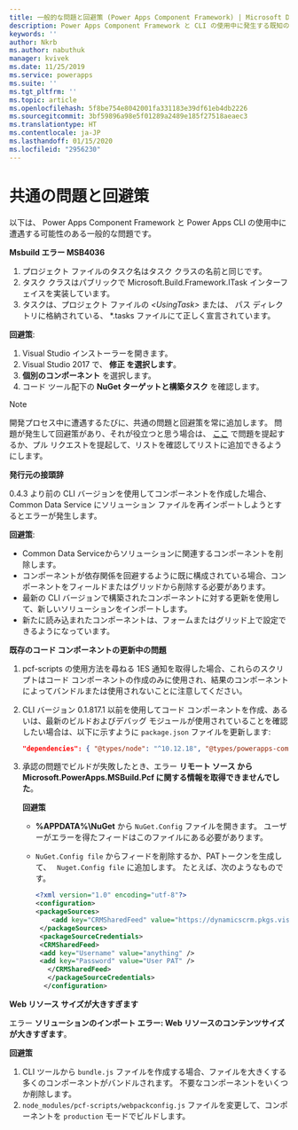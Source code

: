 ```yaml
---
title: 一般的な問題と回避策 (Power Apps Component Framework) | Microsoft Docs
description: Power Apps Component Framework と CLI の使用中に発生する既知の問題と回避策に関する情報を提供します
keywords: ''
author: Nkrb
ms.author: nabuthuk
manager: kvivek
ms.date: 11/25/2019
ms.service: powerapps
ms.suite: ''
ms.tgt_pltfrm: ''
ms.topic: article
ms.openlocfilehash: 5f8be754e8042001fa331183e39df61eb4db2226
ms.sourcegitcommit: 3bf59896a98e5f01289a2489e185f27518aeaec3
ms.translationtype: HT
ms.contentlocale: ja-JP
ms.lasthandoff: 01/15/2020
ms.locfileid: "2956230"
---
```

# <a name="common-issues-and-workarounds"></a>共通の問題と回避策

以下は、 Power Apps Component Framework と Power Apps CLI の使用中に遭遇する可能性のある一般的な問題です。

**Msbuild エラー MSB4036**

1. プロジェクト ファイルのタスク名はタスク クラスの名前と同じです。
2. タスク クラスはパブリックで Microsoft.Build.Framework.ITask インターフェイスを実装しています。
3. タスクは、プロジェクト ファイルの *\<UsingTask>* または、 パス ディレクトリに格納されている、 *.tasks ファイルにて正しく宣言されています。

**回避策**:

1. Visual Studio インストーラーを開きます。 
1. Visual Studio 2017 で、 **修正 を選択します**。 
1. **個別のコンポーネント** を選択します。
1. コード ツール配下の **NuGet ターゲットと構築タスク** を確認します。

> [!NOTE]
> 開発プロセス中に遭遇するたびに、共通の問題と回避策を常に追加します。 問題が発生して回避策があり、それが役立つと思う場合は、 [ここ](https://powerusers.microsoft.com/t5/Power-Apps-Component-Framework/bd-p/pa_component_framework) で問題を提起するか、プル リクエストを提起して、リストを確認してリストに追加できるようにします。

**発行元の接頭辞**

0.4.3 より前の CLI バージョンを使用してコンポーネントを作成した場合、 Common Data Service にソリューション ファイルを再インポートしようとするとエラーが発生します。 

**回避策**:

- Common Data Serviceからソリューションに関連するコンポーネントを削除します。 
- コンポーネントが依存関係を回避するように既に構成されている場合、コンポーネントをフィールドまたはグリッドから削除する必要があります。
- 最新の CLI バージョンで構築されたコンポーネントに対する更新を使用して、新しいソリューションをインポートします。
- 新たに読み込まれたコンポーネントは、フォームまたはグリッド上で設定できるようになっています。  

**既存のコード コンポーネントの更新中の問題**

1. pcf-scripts の使用方法を尋ねる 1ES 通知を取得した場合、これらのスクリプトはコード コンポーネントの作成のみに使用され、結果のコンポーネントによってバンドルまたは使用されないことに注意してください。  
2. CLI バージョン 0.1.817.1 以前を使用してコード コンポーネントを作成、あるいは、最新のビルドおよびデバッグ モジュールが使用されていることを確認したい場合は、以下に示すように `package.json` ファイルを更新します:
   
   ```JSON
   "dependencies": { "@types/node": "^10.12.18", "@types/powerapps-component-framework": "1.1.0"}, "devDependencies": { "pcf-scripts": "~0", "pcf-start": "~0" } 
   ```

3. 承認の問題でビルドが失敗したとき、エラー **リモート ソース <Feed Url> から Microsoft.PowerApps.MSBuild.Pcf に関する情報を取得できませんでした**。 

   **回避策**

   - **%APPDATA%\NuGet** から `NuGet.Config` ファイルを開きます。 ユーザーがエラーを得たフィードはこのファイルにある必要があります。 
   - `NuGet.Config file` からフィードを削除するか、PATトークンを生成して、 ` Nuget.Config file` に追加します。 たとえば、次のようなものです。

     ```XML
     <?xml version="1.0" encoding="utf-8"?>  
     <configuration>  
     <packageSources>  
         <add key="CRMSharedFeed" value="https://dynamicscrm.pkgs.visualstudio.com/_packaging/CRMSharedFeed/nuget/v3/index.json" />  
      </packageSources>  
      <packageSourceCredentials>  
      <CRMSharedFeed>  
      <add key="Username" value="anything" />  
      <add key="Password" value="User PAT" />  
        </CRMSharedFeed>  
        </packageSourceCredentials>  
       </configuration>
     ```

**Web リソース サイズが大きすぎます**

エラー  **ソリューションのインポート エラー: Web リソースのコンテンツサイズが大きすぎます**。

**回避策**

1. CLI ツールから `bundle.js` ファイルを作成する場合、ファイルを大きくする多くのコンポーネントがバンドルされます。 不要なコンポーネントをいくつか削除します。 
2. `node_modules/pcf-scripts/webpackconfig.js` ファイルを変更して、コンポーネントを `production` モードでビルドします。